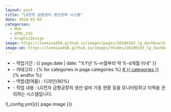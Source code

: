 ```yaml
---
layout: post
title: "LG전자 금형센터 생산관제 시스템"
date: 2018-01-03
categories:
  - Web
  - HTML,CSS
  - GraphicDesign
image: https://leemina458.github.io/images/pages/20180103_lg_dashboard.png
image-sm: https://leemina458.github.io/images/thumbs/20180103_lg_dashboard.png
---
```


<ul class="inform">
	<li class="preview__date" itemprop="datePublished" datetime="{{ page.date | date_to_xmlschema }}">- 작업기간 : {{ page.date | date: "%Y년 %-m월부터 약 %-d개월 이내" }}</li>
	<li class="preview__category" itemprop="description">- 카테고리 :
		{% for categories in page.categories %}
           <a href="/category/{{ categories }}/"># {{ categories }}</a>     
      	{% endfor %}</li>
	<li class="preview__role" itemprop="role">- 역할(참여율) : 디자인(90%)</li>
	<li class="preview__excerpt" itemprop="description">- 작업 내용 : LG전자 금형공장의 생산·설비 가동 현황 등을 모니터링하고 이력을 관리하는 시스템입니다.</li>
	<!-- <li class="preview__link" itemprop="link">- 더보기 : <a href="{{ page.link }}" target="_blank">{{ page.link }}</a></li> -->
</ul>


![_config.yml]({{ page.image }})